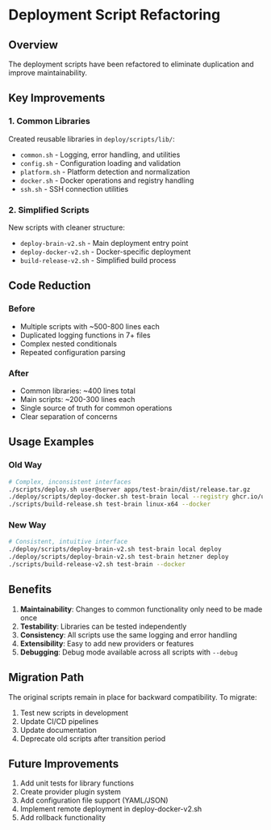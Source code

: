 # Deployment Script Refactoring

## Overview

The deployment scripts have been refactored to eliminate duplication and improve maintainability.

## Key Improvements

### 1. Common Libraries
Created reusable libraries in `deploy/scripts/lib/`:
- `common.sh` - Logging, error handling, and utilities
- `config.sh` - Configuration loading and validation
- `platform.sh` - Platform detection and normalization
- `docker.sh` - Docker operations and registry handling
- `ssh.sh` - SSH connection utilities

### 2. Simplified Scripts
New scripts with cleaner structure:
- `deploy-brain-v2.sh` - Main deployment entry point
- `deploy-docker-v2.sh` - Docker-specific deployment
- `build-release-v2.sh` - Simplified build process

## Code Reduction

### Before
- Multiple scripts with ~500-800 lines each
- Duplicated logging functions in 7+ files
- Complex nested conditionals
- Repeated configuration parsing

### After
- Common libraries: ~400 lines total
- Main scripts: ~200-300 lines each
- Single source of truth for common operations
- Clear separation of concerns

## Usage Examples

### Old Way
```bash
# Complex, inconsistent interfaces
./scripts/deploy.sh user@server apps/test-brain/dist/release.tar.gz
./deploy/scripts/deploy-docker.sh test-brain local --registry ghcr.io/user
./scripts/build-release.sh test-brain linux-x64 --docker
```

### New Way
```bash
# Consistent, intuitive interface
./deploy/scripts/deploy-brain-v2.sh test-brain local deploy
./deploy/scripts/deploy-brain-v2.sh test-brain hetzner deploy
./scripts/build-release-v2.sh test-brain --docker
```

## Benefits

1. **Maintainability**: Changes to common functionality only need to be made once
2. **Testability**: Libraries can be tested independently
3. **Consistency**: All scripts use the same logging and error handling
4. **Extensibility**: Easy to add new providers or features
5. **Debugging**: Debug mode available across all scripts with `--debug`

## Migration Path

The original scripts remain in place for backward compatibility. To migrate:

1. Test new scripts in development
2. Update CI/CD pipelines
3. Update documentation
4. Deprecate old scripts after transition period

## Future Improvements

1. Add unit tests for library functions
2. Create provider plugin system
3. Add configuration file support (YAML/JSON)
4. Implement remote deployment in deploy-docker-v2.sh
5. Add rollback functionality